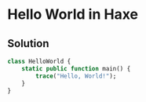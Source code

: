 # Hello World in Haxe

## Solution

```Haxe
class HelloWorld {
    static public function main() {
        trace("Hello, World!");
    }
}

```